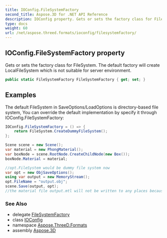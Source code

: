 ```yaml
---
title: IOConfig.FileSystemFactory
second_title: Aspose.3D for .NET API Reference
description: IOConfig property. Gets or sets the factory class for FileSystem. The default factory will create LocalFileSystem which is not suitable for server environment
type: docs
weight: 60
url: /net/aspose.threed.formats/ioconfig/filesystemfactory/
---
```

## IOConfig.FileSystemFactory property

Gets or sets the factory class for FileSystem. The default factory will create LocalFileSystem which is not suitable for server environment.

```csharp
public static FileSystemFactory FileSystemFactory { get; set; }
```

## Examples

The default FileSystem in SaveOptions/LoadOptions is directory-based file system, You can override the default implementation by specify it through IOConfig.FileSystemFactory:

```csharp
IOConfig.FileSystemFactory = () => {
    return FileSystem.CreateDummyFileSystem();
};

Scene scene = new Scene();
var material = new PhongMaterial();
var boxNode = scene.RootNode.CreateChildNode(new Box());
boxNode.Material = material;

//opt.FileSystem would be dummy file system now
var opt = new ObjSaveOptions();
using var output = new MemoryStream();
opt.FileName = "output.obj";
scene.Save(output, opt);
//the material file output.mtl will not be written to any places because we've configured a dummy file system as default implementation.
```

### See Also

* delegate [FileSystemFactory](../../filesystemfactory/)
* class [IOConfig](../)
* namespace [Aspose.ThreeD.Formats](../../ioconfig/)
* assembly [Aspose.3D](../../../)


